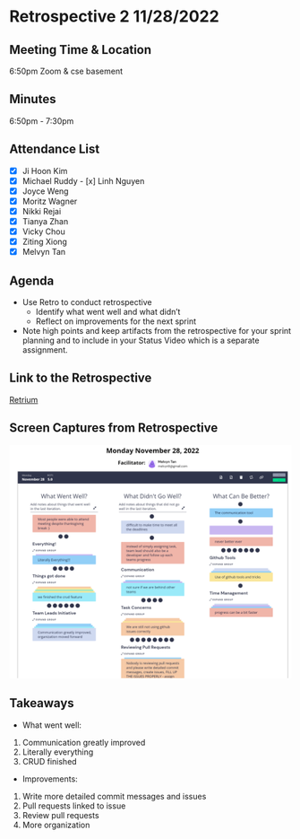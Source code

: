 # Retrospective 2 11/28/2022

## Meeting Time & Location
6:50pm Zoom & cse basement

## Minutes
6:50pm - 7:30pm

## Attendance List
- [x] Ji Hoon Kim
- [x] Michael Ruddy
​​- [x] Linh Nguyen
- [x] Joyce Weng
- [x] Moritz Wagner
- [x] Nikki Rejai
- [x] Tianya Zhan
- [x] Vicky Chou
- [x] Ziting Xiong 
- [x] Melvyn Tan

## Agenda
- Use Retro to conduct retrospective
    - Identify what went well and what didn’t
    - Reflect on improvements for the next sprint
- Note high points and keep artifacts from the retrospective for your sprint planning and to include in your Status Video which is a separate assignment.  

## Link to the Retrospective
[Retrium](https://app.retrium.com/team-room/4c4d2144-2bda-4177-966a-c63896a554ed/history/54954eea-ed25-42e3-8e6c-de38379de45f)

## Screen Captures from Retrospective
![Main Ideas](admin/meetings/../../retrospective2-images/Retrium2.1.png)


## Takeaways
- What went well: 
1. Communication greatly improved
2. Literally everything
3. CRUD finished
- Improvements: 
1. Write more detailed commit messages and issues
2. Pull requests linked to issue
3. Review pull requests
4. More organization

